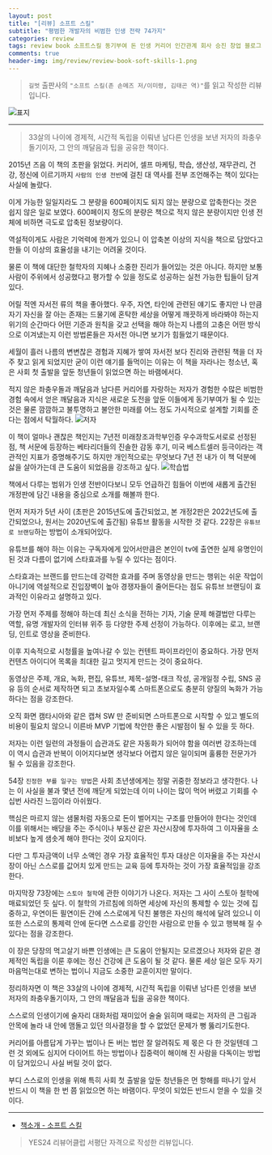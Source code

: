 ```yaml
---  
layout: post  
title: "[리뷰] 소프트 스킬"  
subtitle: "평범한 개발자의 비범한 인생 전략 74가지"  
categories: review  
tags: review book 소프트스킬 동기부여 돈 인생 커리어 인간관계 회사 승진 창업 블로그 강의 학습 재무 은퇴 건강 철학   
comments: true  
header-img: img/review/review-book-soft-skills-1.png
---  
```

  
> `길벗` 출판사의 `"소프트 스킬(존 손메즈 저/이미령, 김태곤 역)"`를 읽고 작성한 리뷰입니다.  

![표지](https://theorydb.github.io/assets/img/review/review-book-soft-skills-1.png)  

---

> 33살의 나이에 경제적, 시간적 독립을 이뤄낸 남다른 인생을 보낸 저자의 좌충우돌기이자, 그 안의 깨달음과 팁을 공유한 책이다. 

2015년 즈음 이 책의 초판을 읽었다. 커리어, 셀프 마케팅, 학습, 생산성, 재무관리, 건강, 정신에 이르기까지 `사람의 인생 전반`에 걸친 대 역사를 전부 조언해주는 책이 있다는 사실에 놀랐다. 

이게 가능한 일일지라도 그 분량을 600페이지도 되지 않는 분량으로 압축한다는 것은 쉽지 않은 일로 보였다. 600페이지 정도의 분량은 책으로 적지 않은 분량이지만 인생 전체에 비하면 극도로 압축된 정보량이다. 

역설적이게도 사람은 기억력에 한계가 있으니 이 압축본 이상의 지식을 책으로 담았다고 한들 이 이상의 효율성을 내기는 어려울 것이다. 

물론 이 책에 대단한 철학자의 지혜나 소중한 진리가 들어있는 것은 아니다. 하지만 보통 사람이 주위에서 성공했다고 평가할 수 있을 정도로 성공하는 실천 가능한 팁들이 담겨있다. 

어릴 적엔 자서전 류의 책을 좋아했다. 우주, 자연, 타인에 관련된 얘기도 좋지만 나 만큼 자기 자신을 잘 아는 존재는 드물기에 혼탁한 세상을 어떻게 깨끗하게 바라봐야 하는지 위기의 순간마다 어떤 기준과 원칙을 갖고 선택을 해야 하는지 나름의 고충은 어떤 방식으로 이겨냈는지 이런 방법론들은 자서전 아니면 보기가 힘들었기 때문이다. 

세월이 흘러 나름의 변변찮은 경험과 지혜가 쌓여 자서전 보다 진리와 관련된 책을 더 자주 찾고 읽게 되었지만 굳이 이런 얘기를 들먹이는 이유는 이 책을 자라나는 청소년, 혹은 사회 첫 출발을 앞둔 청년들이 읽었으면 하는 바램에서다.

적지 않은 좌충우돌과 깨달음과 남다른 커리어를 자랑하는 저자가 경험한 수많은 비범한 경험 속에서 얻은 깨달음과 지식은 새로운 도전을 앞둔 이들에게 동기부여가 될 수 있는 것은 물론 깜깜하고 불투명하고 불안한 미래를 어느 정도 가시적으로 설계할 기회를 준다는 점에서 탁월하다.
![저자](https://theorydb.github.io/assets/img/review/review-book-soft-skills-2.png)  

이 책이 얼마나 괜찮은 책인지는 7년전 미래창조과학부인증 우수과학도서로로 선정된 점, 책 서문에 등장하는 베타리더들의 진솔한 감동 후기, 미국 베스트셀러 등극이라는 객관적인 지표가 증명해주기도 하지만 개인적으로는 무엇보다 7년 전 내가 이 책 덕분에 삻을 살아가는데 큰 도움이 되었음을 강조하고 싶다. 
![학습법](https://theorydb.github.io/assets/img/review/review-book-soft-skills-3.png)  

책에서 다루는 범위가 인생 전반이다보니 모두 언급하긴 힘들어 이번에 새롭게 출간된 개정판에 담긴 내용을 중심으로 소개를 해볼까 한다.

먼저 저자가 5년 사이 (초판은 2015년도에 출간되었고, 본 개정2판은 2022년도에 출간되었으나, 원서는 2020년도에 출간됨) 유튜브 활동을 시작한 것 같다. 22장은 `유튜브로 브랜딩`하는 방법이 소개되어있다. 

유튜브를 해야 하는 이유는 구독자에게 있어서만큼은 본인이 tv에 출연한 실제 유명인이 된 것과 다름이 없기에 스타효과를 누릴 수 있다는 점이다. 

스타효과는 브랜드를 만드는데 강력한 효과를 주며 동영상을 만드는 행위는 쉬운 작업이 아니기에 역설적으로 진입장벽이 높아 경쟁자들이 줄어든다는 점도 유튜브 브랜딩이 효과적인 이유라고 설명하고 있다. 

가장 먼저 주제를 정해야 하는데 최신 소식을 전하는 기자, 기술 문제 해결법만 다루는 역할, 유명 개발자의 인터뷰 위주 등 다양한 주제 선정이 가능하다. 이후에는 로고, 브랜딩, 인트로 영상을 준비한다. 

이후 지속적으로 시청률을 높여나갈 수 있는 컨텐트 파이프라인이 중요하다. 가장 먼저 컨텐츠 아이디어 목록을 최대한 길고 멋지게 만드는 것이 중요하다.

동영상은 주제, 개요, 녹화, 편집, 유튜브, 제목-설명-태크 작성, 공개일정 수립, SNS 공유 등의 순서로 제작하면 되고 초보자일수록 스마트폰으로도 충분히 양질의 녹화가 가능하다는 점을 강조한다. 

오직 화면 캠타시아와 같은 캡쳐 SW 만 준비되면 스마트폰으로 시작할 수 있고 별도의 비용이 필요치 않으니 이른바 MVP 기법에 착안한 좋은 시발점이 될 수 있을 듯 하다.

저자는 이런 일련의 과정들이 습관과도 같은 자동화가 되어야 함을 여러번 강조하는데 이 역시 습관과 반복이 이어지다보면 생각보다 어렵지 않은 일이되며 훌륭한 전문가가 될 수 있음을 강조한다. 

54장 `진정한 부를 일구는 방법`은 사회 초년생에게는 정말 귀중한 정보라고 생각한다. 나는 이 사실을 불과 몇년 전에 깨닫게 되었는데 이미 나이는 많이 먹어 버렸고 기회를 수십번 사라진 느낌이라 아쉬웠다. 

핵심은 마르지 않는 샘물처럼 자동으로 돈이 벌어지는 구조를 만들어야 한다는 것인데 이를 위해서는 배당을 주는 주식이나 부동산 같은 자산시장에 투자하여 그 이자율을 소비보다 높게 샘솟게 해야 한다는 것이 요지이다. 

다만 그 투자금액이 너무 소액인 경우 가장 효율적인 투자 대상은 이자율을 주는 자산시장이 아닌 스스로를 값어치 있게 만드는 교육 등에 투자하는 것이 가장 효율적임을 강조한다. 

마지막장 73장에는 `스토아 철학`에 관한 이야기가 나온다. 저자는 그 사이 스토아 철학에 매료되었던 듯 싶다. 이 철학의 가르침에 의하면 세상에 자신의 통제할 수 있는 것에 집중하고, 우연이든 필연이든 간에 스스로에게 닥친 불행은 자신의 해석에 달려 있으니 이 또한 스스로의 통제력 안에 둔다면 스스로를 강인한 사람으로 만들 수 있고 행복해 질 수 있다는 점을 강조한다. 

이 장은 당장의 먹고살기 바쁜 인생에는 큰 도움이 안될지는 모르겠으나 저자와 같은 경제적인 독립을 이룬 후에는 정신 건강에 큰 도움이 될 것 같다. 물론 세상 일은 모두 자기 마음먹는대로 변하는 법이니 지금도 소중한 교훈이지만 말이다. 

정리하자면 이 책은 33살의 나이에 경제적, 시간적 독립을 이뤄낸 남다른 인생을 보낸 저자의 좌충우돌기이자, 그 안의 깨달음과 팁을 공유한 책이다. 

스스로의 인생이기에 술자리 대화처럼 재미있어 술술 읽히며 때로는 저자의 큰 그림과 안목에 놀라 내 안에 맴돌고 있던 의사결정을 할 수 없었던 문제가 뻥 뚫리기도한다. 

커리어를 아름답게 가꾸는 법이나 돈 버는 법만 잘 알려줘도 제 몫은 다 한 것일텐데 그런 것 외에도 심지어 다이어트 하는 방법이나 집중력이 해이해 진 사람을 다독이는 방법이 담겨있으니 사실 버릴 것이 없다. 

부디 스스로의 인생을 위해 특히 사회 첫 출발을 앞둔 청년들은 먼 항해를 떠나기 앞서 반드시 이 책을 한 번 쯤 읽었으면 하는 바램이다. 무엇이 되었든 반드시 얻을 수 있을 것이다.

---

* [책소개 - 소프트 스킬](http://www.yes24.com/Product/Goods/111096733)

> YES24 리뷰어클럽 서평단 자격으로 작성한 리뷰입니다.
